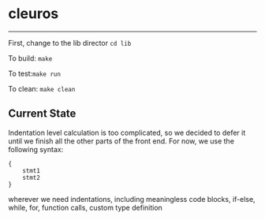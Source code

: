 # cleuros

------------------------
First, change to the lib director `cd lib`


To build: `make` 

To test:`make run`

To clean: `make clean`

## Current State
Indentation level calculation is too complicated, so we decided to defer it until we finish all the other parts of the front end. For now, we use the following syntax:
```
{
    stmt1
    stmt2
}
```
wherever we need indentations, including meaningless code blocks, if-else, while, for, function calls, custom type definition
